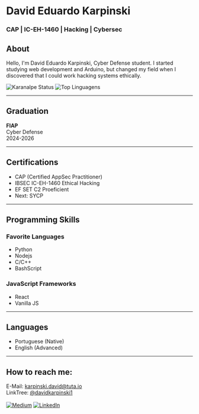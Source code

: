 # David Eduardo Karpinski
### CAP | IC-EH-1460 | Hacking | Cybersec

## About

Hello, I'm David Eduardo Karpinski, Cyber Defense student. I started studying web development and Arduino, but changed my field when I discovered that I could work hacking systems ethically.

![Karanalpe Status](https://github-readme-stats.vercel.app/api?username=DavidKarpinski&show_icons=true&theme=dracula)
![Top Linguagens](https://github-readme-stats.vercel.app/api/top-langs/?username=DavidKarpinski&layout=compact&theme=dracula)

***

## Graduation

**FIAP**<br>
Cyber Defense<br>
2024-2026

***

## Certifications

- CAP (Certified AppSec Practitioner)
- IBSEC IC-EH-1460 Ethical Hacking
- EF SET C2 Proeficient
- Next: SYCP

***

## Programming Skills

### Favorite Languages

- Python
- Nodejs
- C/C++
- BashScript

### JavaScript Frameworks

- React
- Vanilla JS

***

## Languages

- Portuguese (Native)
- English (Advanced)

***

## How to reach me:
E-Mail: karpinski.david@tuta.io<br>
LinkTree: [@davidkarpinski1](https://linktr.ee/DavidEduardoKarpinski)
<br><br>
[![Medium](https://img.shields.io/badge/Medium-12100E?style=for-the-badge&logo=medium&logoColor=white)](https://medium.com/@davidkarpinski1) [![LinkedIn](https://img.shields.io/badge/LinkedIn-0077B5?style=for-the-badge&logo=linkedin&logoColor=white)](https://www.linkedin.com/in/davidkarpinski1/)
